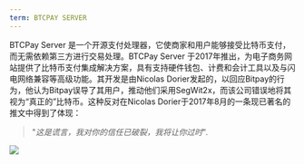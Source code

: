 ```yaml
---
term: BTCPAY SERVER
---
```


BTCPay Server 是一个开源支付处理器，它使商家和用户能够接受比特币支付，而无需依赖第三方进行交易处理。BTCPay Server 于2017年推出，为电子商务网站提供了比特币支付集成解决方案，具有支持硬件钱包、计费和会计工具以及与闪电网络兼容等高级功能。其开发是由Nicolas Dorier发起的，以回应Bitpay的行为，他认为Bitpay误导了其用户，推动他们采用SegWit2x，而该公司错误地将其视为“真正的”比特币。这种反对在Nicolas Dorier于2017年8月的一条现已著名的推文中得到了体现：

> "_这是谎言，我对你的信任已破裂，我将让你过时_".

![](../../dictionnaire/assets/53.png)